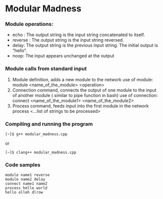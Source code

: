 # Modular Madness

### Module operations:
- echo : The output string is the input string concatenated to itself.
- reverse : The output string is the input string reversed.
- delay: The output string is the previous input string. The initial output is “hello”.
- noop: The input appears unchanged at the output

### Module calls from standard input
1. Module definition, adds a new module to the network
use of module:
	module \<name_of_the_module\> \<operation\>
2. Connection command, connects the output of one module to the input of another module ( similar to pipe function in bash)
use of connection:
	connect \<name_of_the_module1\> \<name_of_the_module2\>
3. Process command, feeds input into the first module in the network process <...list of strings to be processed>

### Compiling and running the program
```
[~]$ g++ modular_madness.cpp
```
or
```
[~]$ clang++ modular_madness.cpp
```

### Code samples

```
module name1 reverse
module name2 delay
connect name1 name2
process hello world
hello olleh dlrow
```
